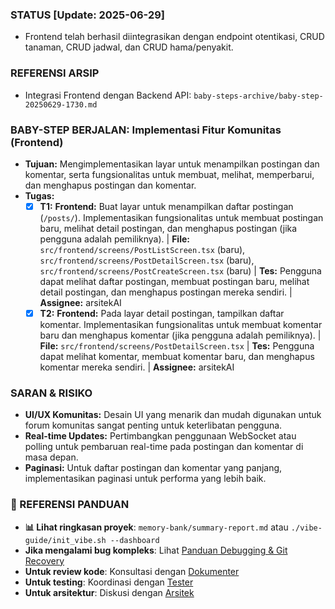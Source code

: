 ### STATUS [Update: 2025-06-29]
- Frontend telah berhasil diintegrasikan dengan endpoint otentikasi, CRUD tanaman, CRUD jadwal, dan CRUD hama/penyakit.

### REFERENSI ARSIP
- Integrasi Frontend dengan Backend API: `baby-steps-archive/baby-step-20250629-1730.md`

### BABY-STEP BERJALAN: Implementasi Fitur Komunitas (Frontend)
- **Tujuan:** Mengimplementasikan layar untuk menampilkan postingan dan komentar, serta fungsionalitas untuk membuat, melihat, memperbarui, dan menghapus postingan dan komentar.
- **Tugas:**
    - [x] **T1:** **Frontend:** Buat layar untuk menampilkan daftar postingan (`/posts/`). Implementasikan fungsionalitas untuk membuat postingan baru, melihat detail postingan, dan menghapus postingan (jika pengguna adalah pemiliknya). | **File:** `src/frontend/screens/PostListScreen.tsx` (baru), `src/frontend/screens/PostDetailScreen.tsx` (baru), `src/frontend/screens/PostCreateScreen.tsx` (baru) | **Tes:** Pengguna dapat melihat daftar postingan, membuat postingan baru, melihat detail postingan, dan menghapus postingan mereka sendiri. | **Assignee:** arsitekAI
    - [x] **T2:** **Frontend:** Pada layar detail postingan, tampilkan daftar komentar. Implementasikan fungsionalitas untuk membuat komentar baru dan menghapus komentar (jika pengguna adalah pemiliknya). | **File:** `src/frontend/screens/PostDetailScreen.tsx` | **Tes:** Pengguna dapat melihat komentar, membuat komentar baru, dan menghapus komentar mereka sendiri. | **Assignee:** arsitekAI

### SARAN & RISIKO
- **UI/UX Komunitas:** Desain UI yang menarik dan mudah digunakan untuk forum komunitas sangat penting untuk keterlibatan pengguna.
- **Real-time Updates:** Pertimbangkan penggunaan WebSocket atau polling untuk pembaruan real-time pada postingan dan komentar di masa depan.
- **Paginasi:** Untuk daftar postingan dan komentar yang panjang, implementasikan paginasi untuk performa yang lebih baik.

### 🔗 REFERENSI PANDUAN
- **📊 Lihat ringkasan proyek**: `memory-bank/summary-report.md` atau `./vibe-guide/init_vibe.sh --dashboard`
- **Jika mengalami bug kompleks**: Lihat [Panduan Debugging & Git Recovery](./DEBUG_GIT.md)
- **Untuk review kode**: Konsultasi dengan [Dokumenter](./roles/dokumenter.md)
- **Untuk testing**: Koordinasi dengan [Tester](./roles/tester.md)
- **Untuk arsitektur**: Diskusi dengan [Arsitek](./roles/arsitek.md)
